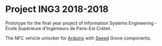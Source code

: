 # Project ING3 2018-2018

Prototype for the final year project of Information Systems Engineering - École Supérieure d'Ingénieurs de Paris-Est Créteil.


The NFC vehicle unlocker for [Arduino](https://www.arduino.cc/) with [Seeed](https://www.seeedstudio.com/category/Grove-c-1003.html) Grove components.